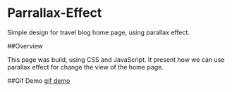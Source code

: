 # Parrallax-Effect
Simple design for travel blog home page, using parallax effect.

##Overview 

This page was build, using CSS and JavaScript. 
It present how we can use parallax effect for change the view of the home page.

##Gif Demo
[gif demo](https://user-images.githubusercontent.com/73307960/106599393-463f9980-6559-11eb-97d4-76ac622bd41e.mp4)
